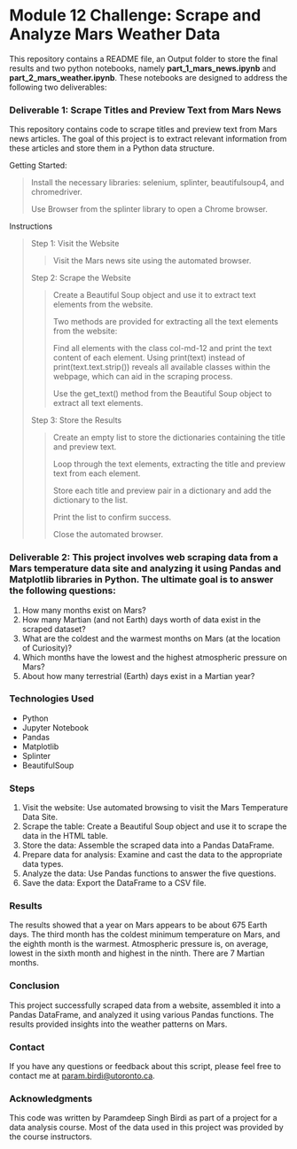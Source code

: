 # Module 12 Challenge: Scrape and Analyze Mars Weather Data

This repository contains a README file, an Output folder to store the final results and two python notebooks, namely **part_1_mars_news.ipynb** and **part_2_mars_weather.ipynb**. These notebooks are designed to address the following two deliverables:

### Deliverable 1: Scrape Titles and Preview Text from Mars News

This repository contains code to scrape titles and preview text from Mars news articles. The goal of this project is to extract relevant information from these articles and store them in a Python data structure.

Getting Started:

>Install the necessary libraries: selenium, splinter, beautifulsoup4, and chromedriver.
>
>Use Browser from the splinter library to open a Chrome browser.

Instructions

>Step 1: Visit the Website
>>
>>Visit the Mars news site using the automated browser.
>>
>Step 2: Scrape the Website
>>
>>Create a Beautiful Soup object and use it to extract text elements from the website.
>>
>>Two methods are provided for extracting all the text elements from the website:
>>
>>Find all elements with the class col-md-12 and print the text content of each element. Using print(text) instead of print(text.text.strip()) reveals all available classes within the webpage, which can aid in the scraping process.
>>
>>Use the get_text() method from the Beautiful Soup object to extract all text elements.
>>
>Step 3: Store the Results
>>
>>Create an empty list to store the dictionaries containing the title and preview text.
>>
>>Loop through the text elements, extracting the title and preview text from each element.
>>
>>Store each title and preview pair in a dictionary and add the dictionary to the list.
>>
>>Print the list to confirm success.
>>
>>Close the automated browser.

### Deliverable 2: This project involves web scraping data from a Mars temperature data site and analyzing it using Pandas and Matplotlib libraries in Python. The ultimate goal is to answer the following questions:

1. How many months exist on Mars?
2. How many Martian (and not Earth) days worth of data exist in the scraped dataset?
3. What are the coldest and the warmest months on Mars (at the location of Curiosity)?
4. Which months have the lowest and the highest atmospheric pressure on Mars?
5. About how many terrestrial (Earth) days exist in a Martian year?

### Technologies Used

- Python
- Jupyter Notebook
- Pandas
- Matplotlib
- Splinter
- BeautifulSoup

### Steps

1. Visit the website: Use automated browsing to visit the Mars Temperature Data Site.
2. Scrape the table: Create a Beautiful Soup object and use it to scrape the data in the HTML table.
3. Store the data: Assemble the scraped data into a Pandas DataFrame.
4. Prepare data for analysis: Examine and cast the data to the appropriate data types.
5. Analyze the data: Use Pandas functions to answer the five questions.
6. Save the data: Export the DataFrame to a CSV file.

### Results

The results showed that a year on Mars appears to be about 675 Earth days. The third month has the coldest minimum temperature on Mars, and the eighth month is the warmest. Atmospheric pressure is, on average, lowest in the sixth month and highest in the ninth. There are 7 Martian months.

### Conclusion

This project successfully scraped data from a website, assembled it into a Pandas DataFrame, and analyzed it using various Pandas functions. The results provided insights into the weather patterns on Mars.

### Contact

If you have any questions or feedback about this script, please feel free to contact me at param.birdi@utoronto.ca.

### Acknowledgments

This code was written by Paramdeep Singh Birdi as part of a project for a data analysis course. Most of the data used in this project was provided by the course instructors.
